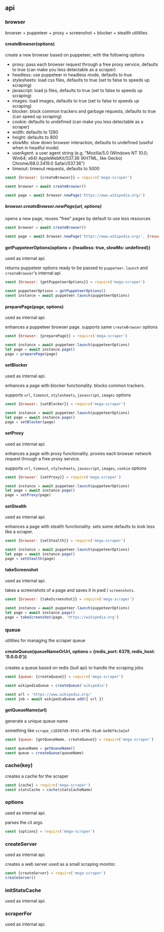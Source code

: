 ## api

### browser

browser + puppeteer + proxy + screenshot + blocker + stealth utilitlies

#### createBrowser(options)

create a new browser based on puppeteer, with the following options

- proxy: pass each browser request through a free proxy service, defaults to true (can make you less detectable as a scraper)
- headless: use puppeteer in headless mode, defaults to true
- stylesheets: load css files, defaults to true (set to false to speeds up scraping)
- javascript: load js files, defaults to true (set to false to speeds up scraping)
- images: load images, defaults to true (set to false to speeds up scraping)
- blocker: block common trackers and garbage requests, defaults to true (can speed up scraping)
- cookie:  defaults to undefined (can make you less detectable as a scraper)
- width: defaults to 1280
- height: defaults to 800
- slowMo: slow down browser interaction, defaults to undefined (useful when in headful mode)
- userAgent: a user agent string (e.g. "Mozilla/5.0 (Windows NT 10.0; Win64; x64) AppleWebKit/537.36 (KHTML, like Gecko) Chrome/68.0.3419.0 Safari/537.36")
- timeout: timeout requests, defaults to 5000

```js
const {browser: {createBrowser}} = require('mega-scraper')

const browser = await createBrowser()

const page = await browser.newPage('https://www.wikipedia.org/')
```

##### browser.createBrowser.newPage(url, options)

opens a new page, reuses "free" pages by default to use less resources

```js
const browser = await createBrowser()

const page = await browser.newPage('https://www.wikipedia.org/', {reusePage: true})
```

#### getPuppeteerOptions(options = {headless: true, slowMo: undefined})

used as internal api.

returns puppeteer options ready to be passed to `puppeteer.launch` and `createBrowser`'s internal api

```js
const {browser: {getPuppeteerOptions}} = require('mega-scraper')

const puppeteerOptions = getPuppeteerOptions()
const instance = await puppeteer.launch(puppeteerOptions)
```

#### preparePage(page, options)

used as internal api.

enhances a puppeteer browser page. supports same `createBrowser` options

```js
const {browser: {preparePage}} = require('mega-scraper')

const instance = await puppeteer.launch(puppeteerOptions)
let page = await instance.page()
page = preparePage(page)
```

#### setBlocker

used as internal api.

enhances a page with blocker functionality. blocks common trackers.

supports `url`, `timeout`, `stylesheets`, `javascript`, `images` options

```js
const {browser: {setBlocker}} = require('mega-scraper')

const instance = await puppeteer.launch(puppeteerOptions)
let page = await instance.page()
page = setBlocker(page)
```


#### setProxy

used as internal api.

enhances a page with proxy functionality. proxies each browser network request through a free proxy service.

supports `url`, `timeout`, `stylesheets`, `javascript`, `images`, `cookie` options

```js
const {browser: {setProxy}} = require('mega-scraper')

const instance = await puppeteer.launch(puppeteerOptions)
let page = await instance.page()
page = setProxy(page)
```

#### setStealth

used as internal api.

enhances a page with stealth functionality. sets some defaults to look less like a scraper.

```js
const {browser: {setStealth}} = require('mega-scraper')

const instance = await puppeteer.launch(puppeteerOptions)
let page = await instance.page()
page = setStealth(page)
```

#### takeScreenshot

used as internal api.

takes a screenshots of a page and saves it in pwd / `screenshots`.

```js
const {browser: {takeScreenshot}} = require('mega-scraper')

const instance = await puppeteer.launch(puppeteerOptions)
let page = await instance.page()
page = takeScreenshot(page, 'https://wikipedia.org')
```



### queue

utilities for managing the scraper queue

#### createQueue(queueNameOrUrl, options = {redis_port: 6379, redis_host: '0.0.0.0'})

creates a queue based on redis (bull api) to handle the scraping jobs

```js
const {queue: {createQueue}} = require('mega-scraper')

const wikipediaQueue = createQueue('wikipedia')

const url = 'https://www.wikipedia.org/'
const job = await wikipediaQueue.add({ url })
```

#### getQueueName(url)

generate a unique queue name

something like `scrape_c10307d9-9f43-4f9b-91a0-be96f4c3a2af`

```js
const {queue: {getQueueName, createQueue}} = require('mega-scraper')

const queueName = getQueueName()
const queue = createQueue(queueName)
```


### cache(key)

creates a cache for the scraper

```js
const {cache} = require('mega-scraper')
const statsCache = cache(statsCacheName)
```

### options

used as internal api.

parses the cli args.

```js
const {options} = require('mega-scraper')
```

### createServer

used as internal api.

creates a web server used as a small scraping monitor.


```js
const {createServer} = require('mega-scraper')
createServer()
```

### initStatsCache

used as internal api.

### scraperFor

used as internal api.